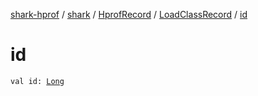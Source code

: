 [shark-hprof](../../../index.md) / [shark](../../index.md) / [HprofRecord](../index.md) / [LoadClassRecord](index.md) / [id](./id.md)

# id

`val id: `[`Long`](https://kotlinlang.org/api/latest/jvm/stdlib/kotlin/-long/index.html)